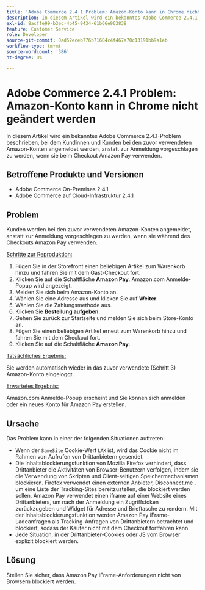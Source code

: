 ```yaml
---
title: 'Adobe Commerce 2.4.1 Problem: Amazon-Konto kann in Chrome nicht geändert werden'
description: In diesem Artikel wird ein bekanntes Adobe Commerce 2.4.1-Problem beschrieben, bei dem Kundinnen und Kunden bei den zuvor verwendeten Amazon-Konten angemeldet werden, anstatt zur Anmeldung vorgeschlagen zu werden, wenn sie beim Checkout Amazon Pay verwenden.
exl-id: 8acffe99-b3ec-4b45-9434-61b66e963838
feature: Customer Service
role: Developer
source-git-commit: 0ad52eceb776b71604c4f467a70c13191bb9a1eb
workflow-type: tm+mt
source-wordcount: '386'
ht-degree: 0%

---
```


# Adobe Commerce 2.4.1 Problem: Amazon-Konto kann in Chrome nicht geändert werden

In diesem Artikel wird ein bekanntes Adobe Commerce 2.4.1-Problem beschrieben, bei dem Kundinnen und Kunden bei den zuvor verwendeten Amazon-Konten angemeldet werden, anstatt zur Anmeldung vorgeschlagen zu werden, wenn sie beim Checkout Amazon Pay verwenden.

## Betroffene Produkte und Versionen

* Adobe Commerce On-Premises 2.4.1
* Adobe Commerce auf Cloud-Infrastruktur 2.4.1

## Problem

Kunden werden bei den zuvor verwendeten Amazon-Konten angemeldet, anstatt zur Anmeldung vorgeschlagen zu werden, wenn sie während des Checkouts Amazon Pay verwenden.

<u>Schritte zur Reproduktion:</u>

1. Fügen Sie in der Storefront einen beliebigen Artikel zum Warenkorb hinzu und fahren Sie mit dem Gast-Checkout fort.
1. Klicken Sie auf die Schaltfläche **Amazon Pay**. Amazon.com Anmelde-Popup wird angezeigt.
1. Melden Sie sich beim Amazon-Konto an.
1. Wählen Sie eine Adresse aus und klicken Sie auf **Weiter**.
1. Wählen Sie die Zahlungsmethode aus.
1. Klicken Sie **Bestellung aufgeben**.
1. Gehen Sie zurück zur Startseite und melden Sie sich beim Store-Konto an.
1. Fügen Sie einen beliebigen Artikel erneut zum Warenkorb hinzu und fahren Sie mit dem Checkout fort.
1. Klicken Sie auf die Schaltfläche **Amazon Pay**.

<u>Tatsächliches Ergebnis:</u>

Sie werden automatisch wieder in das zuvor verwendete (Schritt 3) Amazon-Konto eingeloggt.

<u>Erwartetes Ergebnis:</u>

Amazon.com Anmelde-Popup erscheint und Sie können sich anmelden oder ein neues Konto für Amazon Pay erstellen.

## Ursache

Das Problem kann in einer der folgenden Situationen auftreten:

* Wenn der `SameSite` Cookie-Wert `LAX` ist, wird das Cookie nicht im Rahmen von Aufrufen von Drittanbietern gesendet.
* Die Inhaltsblockierungsfunktion von Mozilla Firefox verhindert, dass Drittanbieter die Aktivitäten von Browser-Benutzern verfolgen, indem sie die Verwendung von Skripten und Client-seitigen Speichermechanismen blockieren. Firefox verwendet einen externen Anbieter, Disconnect.me , um eine Liste der Tracking-Sites bereitzustellen, die blockiert werden sollen. Amazon Pay verwendet einen iframe auf einer Website eines Drittanbieters, um nach der Anmeldung ein Zugriffstoken zurückzugeben und Widget für Adresse und Brieftasche zu rendern. Mit der Inhaltsblockierungsfunktion werden Amazon Pay iFrame-Ladeanfragen als Tracking-Anfragen von Drittanbietern betrachtet und blockiert, sodass der Käufer nicht mit dem Checkout fortfahren kann.
* Jede Situation, in der Drittanbieter-Cookies oder JS vom Browser explizit blockiert werden.

## Lösung

Stellen Sie sicher, dass Amazon Pay iFrame-Anforderungen nicht von Browsern blockiert werden.
